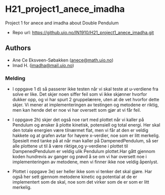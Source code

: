 # H21_project1_anece_imadha
Project 1 for anece and imadha about Double Pendulum

- Repo url: https://github.uio.no/IN1910/H21_project1_anece_imadha.git

## Authors 
- Ane Ce Eksveen-Søbakken (anece@math.uio.no)
- Imad H. (imadha@mail.uio.no)

### Melding
-   I oppgave 1 d) så passerer ikke testen når vi skal teste at u-verdiene fra 
    solve er like. Det skjer noen siffer feil som vi ikke skjønner hvorfor 
    dukker opp, og vi har spurt 2 gruppelærere, uten at de vet hvorfor 
    dette skjer. Vi mener at implementeringen av testingen og metodene er 
    riktig, men kan hende det er noe vi har oversett som gjør at vi får feil. 

-   I oppgave 2h) skjer det også noe rart med plottet når vi kaller på Pendulum 
    og ønsker å plotte kinetisk, potensiell og total energi. Her skal den 
    totale energien være tilnærmet flat, men vi får at den er veldig hakkete og
    at grafen avtar for høyere x-verdier, noe som er litt merkelig. Spesielt 
    med tanke på at når man kaller på DampenedPendulum, så ser alle plottene ut
    til å være riktige,og y-verdiene i plottet til DampenedPendulum er veldig 
    ulik Pendulum plottet.Har gått gjennom koden hundrevis av ganger og prøvd 
    å se om vi har oversett noe i implementeringen av metodene, men vi finner 
    ikke noe veldig åpenlyst. 

-   Plottet i oppgave 3e) ser heller ikke som vi tenker det skal gjøre. Har 
    også her sett gjennom metodene kinetic og potential at de er implementert
    som de skal, noe som det virker som de er som er litt merkelig. 
